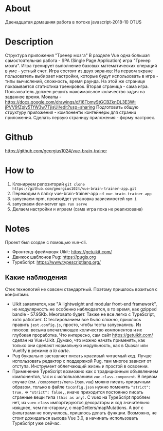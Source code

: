 # About
Двенадцатая домашняя работа в потоке javascript-2018-10 OTUS

# Description
Структура приложения "Тренер мозга"
В разделе Vue одна большая самостоятельная работа - SPA (Single Page Application) игра "Тренер мозга". 
Игра тренирует выполнение базовых математических операций в уме - устный счет.
Игра состоит из двух экранов:
На первом экране пользователь выбирает настройки, которые будут использовать в игре - типы вычислений, сложность, время раунда. На этой же странице показывается статистика тренировок.
Вторая страница - сама игра. 
Пользователь должен решить максимальное количество задач на заданное время.
Мокапы - https://docs.google.com/drawings/d/16TbmyStGCBZknDL3E3W-jPVV9fZpiy5TfW3w7TjisUI/edit?usp=sharing
Подготовить общую структуру приложения - компоненты контейнеры для страниц приложения.
Сделать первую страницу приложения - форму настроек.

# Github
https://github.com/georgius1024/vue-brain-trainer

# How to
1) Клонируем репозиторий 
  `git clone https://github.com/georgius1024/vue-brain-trainer-app.git`
2) Переходим в папку vue-brain-trainer-app
  `cd vue-brain-trainer-app`
3) запускаем npm, произойдет установка зависимостей
  `npm i`
4) запускаем dev-server
  `npm run serve`
5) Делаем настройки и играем (сама игра пока не реализована)

# Notes
Проект был создан с помощью vue-cli.
* Фронтенд-фреймворк Uikit: https://getuikit.com/ 
* Движок шаблонов Pug: https://pugjs.org
* TypeScript: https://www.typescriptlang.org/

## Какие наблюдения
Стек технологий не совсем стандартный. Поэтому пришлось возиться с конфигами.
* Uikit заявляется, как "A lightweight and modular front-end framework", но модулярность не особенно наблюдается, в то время, как gzipped bandle - 57.95Kb. Многовато будет. Также не все легко с TypeScript, хотя работает. С тестированием все было сложно, пришлось править `jest.config.js`, просто, чтобы тесты запускались. 
Из плюсов: весьма впечатляющее количество компонентов и их глубокая проработка. Что интересно, сам сайт https://getuikit.com/ сделан на Vue+Uikit. Думаю, что можно начать применять, как только они сделают нормальную модульность, как в Quasar или Vuetify в режиме *a la carte*.
* Pug буквально заставляет писать красивый читаемый код. Лучше использовать редактор с поддержкой Pug, там многое зависит от отступа. Инструмент облегчающий жизнь и простой в освоении.
* Применение TypeScript возможно как с традиционным объявлением компонентов, так и с использованием `vue-class-component`. В первом случае (см. `/components/menu-item.vue`) можно писать привычным образом, только 
в файле `tsconfig.json` нужно поменять `"strict": true,` => `"strict": false,`, иначе приходится постоянно писать странные вещи типа `(this as any)`. С vuex на TypeScript проблем нет, из `vuex-class` импортируются декораторы и код значительно изящнее, чем по-старому, c mapGetters/mapMutations. А вот с фильтрами не получилось, пришлось делать функции. Возможно, не стоит дожидаться выхода Vue 3.0, а начинать использовать TypeScript уже сейчас.
